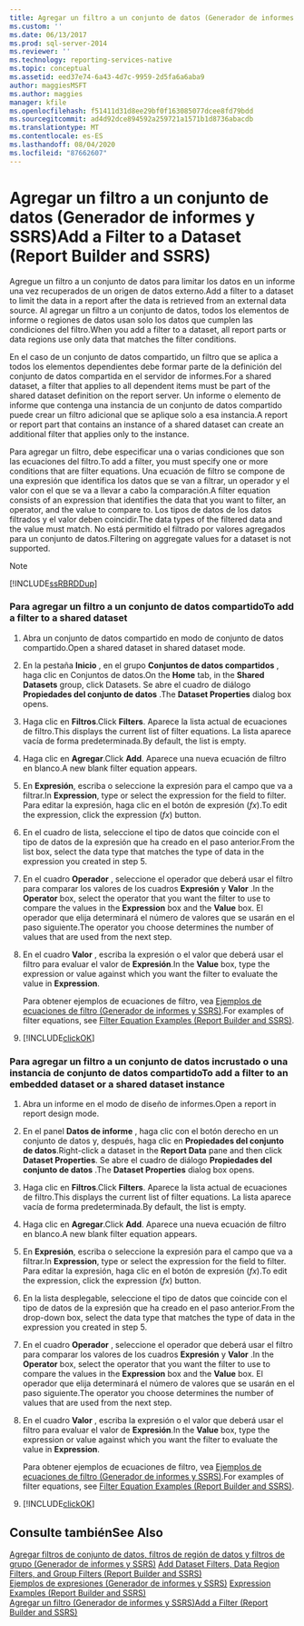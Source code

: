 ```yaml
---
title: Agregar un filtro a un conjunto de datos (Generador de informes y SSRS) | Microsoft Docs
ms.custom: ''
ms.date: 06/13/2017
ms.prod: sql-server-2014
ms.reviewer: ''
ms.technology: reporting-services-native
ms.topic: conceptual
ms.assetid: eed37e74-6a43-4d7c-9959-2d5fa6a6aba9
author: maggiesMSFT
ms.author: maggies
manager: kfile
ms.openlocfilehash: f51411d31d8ee29bf0f163085077dcee8fd79bdd
ms.sourcegitcommit: ad4d92dce894592a259721a1571b1d8736abacdb
ms.translationtype: MT
ms.contentlocale: es-ES
ms.lasthandoff: 08/04/2020
ms.locfileid: "87662607"
---
```

# <a name="add-a-filter-to-a-dataset-report-builder-and-ssrs"></a><span data-ttu-id="e5e01-102">Agregar un filtro a un conjunto de datos (Generador de informes y SSRS)</span><span class="sxs-lookup"><span data-stu-id="e5e01-102">Add a Filter to a Dataset (Report Builder and SSRS)</span></span>
  <span data-ttu-id="e5e01-103">Agregue un filtro a un conjunto de datos para limitar los datos en un informe una vez recuperados de un origen de datos externo.</span><span class="sxs-lookup"><span data-stu-id="e5e01-103">Add a filter to a dataset to limit the data in a report after the data is retrieved from an external data source.</span></span> <span data-ttu-id="e5e01-104">Al agregar un filtro a un conjunto de datos, todos los elementos de informe o regiones de datos usan solo los datos que cumplen las condiciones del filtro.</span><span class="sxs-lookup"><span data-stu-id="e5e01-104">When you add a filter to a dataset, all report parts or data regions use only data that matches the filter conditions.</span></span>  
  
 <span data-ttu-id="e5e01-105">En el caso de un conjunto de datos compartido, un filtro que se aplica a todos los elementos dependientes debe formar parte de la definición del conjunto de datos compartida en el servidor de informes.</span><span class="sxs-lookup"><span data-stu-id="e5e01-105">For a shared dataset, a filter that applies to all dependent items must be part of the shared dataset definition on the report server.</span></span> <span data-ttu-id="e5e01-106">Un informe o elemento de informe que contenga una instancia de un conjunto de datos compartido puede crear un filtro adicional que se aplique solo a esa instancia.</span><span class="sxs-lookup"><span data-stu-id="e5e01-106">A report or report part that contains an instance of a shared dataset can create an additional filter that applies only to the instance.</span></span>  
  
 <span data-ttu-id="e5e01-107">Para agregar un filtro, debe especificar una o varias condiciones que son las ecuaciones del filtro.</span><span class="sxs-lookup"><span data-stu-id="e5e01-107">To add a filter, you must specify one or more conditions that are filter equations.</span></span> <span data-ttu-id="e5e01-108">Una ecuación de filtro se compone de una expresión que identifica los datos que se van a filtrar, un operador y el valor con el que se va a llevar a cabo la comparación.</span><span class="sxs-lookup"><span data-stu-id="e5e01-108">A filter equation consists of an expression that identifies the data that you want to filter, an operator, and the value to compare to.</span></span> <span data-ttu-id="e5e01-109">Los tipos de datos de los datos filtrados y el valor deben coincidir.</span><span class="sxs-lookup"><span data-stu-id="e5e01-109">The data types of the filtered data and the value must match.</span></span> <span data-ttu-id="e5e01-110">No está permitido el filtrado por valores agregados para un conjunto de datos.</span><span class="sxs-lookup"><span data-stu-id="e5e01-110">Filtering on aggregate values for a dataset is not supported.</span></span>  
  
> [!NOTE]  
>  [!INCLUDE[ssRBRDDup](../../includes/ssrbrddup-md.md)]  
  
### <a name="to-add-a-filter-to-a-shared-dataset"></a><span data-ttu-id="e5e01-111">Para agregar un filtro a un conjunto de datos compartido</span><span class="sxs-lookup"><span data-stu-id="e5e01-111">To add a filter to a shared dataset</span></span>  
  
1.  <span data-ttu-id="e5e01-112">Abra un conjunto de datos compartido en modo de conjunto de datos compartido.</span><span class="sxs-lookup"><span data-stu-id="e5e01-112">Open a shared dataset in shared dataset mode.</span></span>  
  
2.  <span data-ttu-id="e5e01-113">En la pestaña **Inicio** , en el grupo **Conjuntos de datos compartidos** , haga clic en Conjuntos de datos.</span><span class="sxs-lookup"><span data-stu-id="e5e01-113">On the **Home** tab, in the **Shared Datasets** group, click Datasets.</span></span> <span data-ttu-id="e5e01-114">Se abre el cuadro de diálogo **Propiedades del conjunto de datos** .</span><span class="sxs-lookup"><span data-stu-id="e5e01-114">The **Dataset Properties** dialog box opens.</span></span>  
  
3.  <span data-ttu-id="e5e01-115">Haga clic en **Filtros**.</span><span class="sxs-lookup"><span data-stu-id="e5e01-115">Click **Filters**.</span></span> <span data-ttu-id="e5e01-116">Aparece la lista actual de ecuaciones de filtro.</span><span class="sxs-lookup"><span data-stu-id="e5e01-116">This displays the current list of filter equations.</span></span> <span data-ttu-id="e5e01-117">La lista aparece vacía de forma predeterminada.</span><span class="sxs-lookup"><span data-stu-id="e5e01-117">By default, the list is empty.</span></span>  
  
4.  <span data-ttu-id="e5e01-118">Haga clic en **Agregar**.</span><span class="sxs-lookup"><span data-stu-id="e5e01-118">Click **Add**.</span></span> <span data-ttu-id="e5e01-119">Aparece una nueva ecuación de filtro en blanco.</span><span class="sxs-lookup"><span data-stu-id="e5e01-119">A new blank filter equation appears.</span></span>  
  
5.  <span data-ttu-id="e5e01-120">En **Expresión**, escriba o seleccione la expresión para el campo que va a filtrar.</span><span class="sxs-lookup"><span data-stu-id="e5e01-120">In **Expression**, type or select the expression for the field to filter.</span></span> <span data-ttu-id="e5e01-121">Para editar la expresión, haga clic en el botón de expresión (*fx*).</span><span class="sxs-lookup"><span data-stu-id="e5e01-121">To edit the expression, click the expression (*fx*) button.</span></span>  
  
6.  <span data-ttu-id="e5e01-122">En el cuadro de lista, seleccione el tipo de datos que coincide con el tipo de datos de la expresión que ha creado en el paso anterior.</span><span class="sxs-lookup"><span data-stu-id="e5e01-122">From the list box, select the data type that matches the type of data in the expression you created in step 5.</span></span>  
  
7.  <span data-ttu-id="e5e01-123">En el cuadro **Operador** , seleccione el operador que deberá usar el filtro para comparar los valores de los cuadros **Expresión** y **Valor** .</span><span class="sxs-lookup"><span data-stu-id="e5e01-123">In the **Operator** box, select the operator that you want the filter to use to compare the values in the **Expression** box and the **Value** box.</span></span> <span data-ttu-id="e5e01-124">El operador que elija determinará el número de valores que se usarán en el paso siguiente.</span><span class="sxs-lookup"><span data-stu-id="e5e01-124">The operator you choose determines the number of values that are used from the next step.</span></span>  
  
8.  <span data-ttu-id="e5e01-125">En el cuadro **Valor** , escriba la expresión o el valor que deberá usar el filtro para evaluar el valor de **Expresión**.</span><span class="sxs-lookup"><span data-stu-id="e5e01-125">In the **Value** box, type the expression or value against which you want the filter to evaluate the value in **Expression**.</span></span>  
  
     <span data-ttu-id="e5e01-126">Para obtener ejemplos de ecuaciones de filtro, vea [Ejemplos de ecuaciones de filtro &#40;Generador de informes y SSRS&#41;](../report-design/filter-equation-examples-report-builder-and-ssrs.md).</span><span class="sxs-lookup"><span data-stu-id="e5e01-126">For examples of filter equations, see [Filter Equation Examples &#40;Report Builder and SSRS&#41;](../report-design/filter-equation-examples-report-builder-and-ssrs.md).</span></span>  
  
9. [!INCLUDE[clickOK](../../includes/clickok-md.md)]  
  
### <a name="to-add-a-filter-to-an-embedded-dataset-or-a-shared-dataset-instance"></a><span data-ttu-id="e5e01-127">Para agregar un filtro a un conjunto de datos incrustado o una instancia de conjunto de datos compartido</span><span class="sxs-lookup"><span data-stu-id="e5e01-127">To add a filter to an embedded dataset or a shared dataset instance</span></span>  
  
1.  <span data-ttu-id="e5e01-128">Abra un informe en el modo de diseño de informes.</span><span class="sxs-lookup"><span data-stu-id="e5e01-128">Open a report in report design mode.</span></span>  
  
2.  <span data-ttu-id="e5e01-129">En el panel **Datos de informe** , haga clic con el botón derecho en un conjunto de datos y, después, haga clic en **Propiedades del conjunto de datos**.</span><span class="sxs-lookup"><span data-stu-id="e5e01-129">Right-click a dataset in the **Report Data** pane and then click **Dataset Properties**.</span></span> <span data-ttu-id="e5e01-130">Se abre el cuadro de diálogo **Propiedades del conjunto de datos** .</span><span class="sxs-lookup"><span data-stu-id="e5e01-130">The **Dataset Properties** dialog box opens.</span></span>  
  
3.  <span data-ttu-id="e5e01-131">Haga clic en **Filtros**.</span><span class="sxs-lookup"><span data-stu-id="e5e01-131">Click **Filters**.</span></span> <span data-ttu-id="e5e01-132">Aparece la lista actual de ecuaciones de filtro.</span><span class="sxs-lookup"><span data-stu-id="e5e01-132">This displays the current list of filter equations.</span></span> <span data-ttu-id="e5e01-133">La lista aparece vacía de forma predeterminada.</span><span class="sxs-lookup"><span data-stu-id="e5e01-133">By default, the list is empty.</span></span>  
  
4.  <span data-ttu-id="e5e01-134">Haga clic en **Agregar**.</span><span class="sxs-lookup"><span data-stu-id="e5e01-134">Click **Add**.</span></span> <span data-ttu-id="e5e01-135">Aparece una nueva ecuación de filtro en blanco.</span><span class="sxs-lookup"><span data-stu-id="e5e01-135">A new blank filter equation appears.</span></span>  
  
5.  <span data-ttu-id="e5e01-136">En **Expresión**, escriba o seleccione la expresión para el campo que va a filtrar.</span><span class="sxs-lookup"><span data-stu-id="e5e01-136">In **Expression**, type or select the expression for the field to filter.</span></span> <span data-ttu-id="e5e01-137">Para editar la expresión, haga clic en el botón de expresión (*fx*).</span><span class="sxs-lookup"><span data-stu-id="e5e01-137">To edit the expression, click the expression (*fx*) button.</span></span>  
  
6.  <span data-ttu-id="e5e01-138">En la lista desplegable, seleccione el tipo de datos que coincide con el tipo de datos de la expresión que ha creado en el paso anterior.</span><span class="sxs-lookup"><span data-stu-id="e5e01-138">From the drop-down box, select the data type that matches the type of data in the expression you created in step 5.</span></span>  
  
7.  <span data-ttu-id="e5e01-139">En el cuadro **Operador** , seleccione el operador que deberá usar el filtro para comparar los valores de los cuadros **Expresión** y **Valor** .</span><span class="sxs-lookup"><span data-stu-id="e5e01-139">In the **Operator** box, select the operator that you want the filter to use to compare the values in the **Expression** box and the **Value** box.</span></span> <span data-ttu-id="e5e01-140">El operador que elija determinará el número de valores que se usarán en el paso siguiente.</span><span class="sxs-lookup"><span data-stu-id="e5e01-140">The operator you choose determines the number of values that are used from the next step.</span></span>  
  
8.  <span data-ttu-id="e5e01-141">En el cuadro **Valor** , escriba la expresión o el valor que deberá usar el filtro para evaluar el valor de **Expresión**.</span><span class="sxs-lookup"><span data-stu-id="e5e01-141">In the **Value** box, type the expression or value against which you want the filter to evaluate the value in **Expression**.</span></span>  
  
     <span data-ttu-id="e5e01-142">Para obtener ejemplos de ecuaciones de filtro, vea [Ejemplos de ecuaciones de filtro &#40;Generador de informes y SSRS&#41;](../report-design/filter-equation-examples-report-builder-and-ssrs.md).</span><span class="sxs-lookup"><span data-stu-id="e5e01-142">For examples of filter equations, see [Filter Equation Examples &#40;Report Builder and SSRS&#41;](../report-design/filter-equation-examples-report-builder-and-ssrs.md).</span></span>  
  
9. [!INCLUDE[clickOK](../../includes/clickok-md.md)]  
  
## <a name="see-also"></a><span data-ttu-id="e5e01-143">Consulte también</span><span class="sxs-lookup"><span data-stu-id="e5e01-143">See Also</span></span>  
 <span data-ttu-id="e5e01-144">[Agregar filtros de conjunto de datos, filtros de región de datos y filtros de grupo &#40;Generador de informes y SSRS&#41;](../report-design/add-dataset-filters-data-region-filters-and-group-filters.md) </span><span class="sxs-lookup"><span data-stu-id="e5e01-144">[Add Dataset Filters, Data Region Filters, and Group Filters &#40;Report Builder and SSRS&#41;](../report-design/add-dataset-filters-data-region-filters-and-group-filters.md) </span></span>  
 <span data-ttu-id="e5e01-145">[Ejemplos de expresiones &#40;Generador de informes y SSRS&#41;](../report-design/expression-examples-report-builder-and-ssrs.md) </span><span class="sxs-lookup"><span data-stu-id="e5e01-145">[Expression Examples &#40;Report Builder and SSRS&#41;](../report-design/expression-examples-report-builder-and-ssrs.md) </span></span>  
 [<span data-ttu-id="e5e01-146">Agregar un filtro &#40;Generador de informes y SSRS&#41;</span><span class="sxs-lookup"><span data-stu-id="e5e01-146">Add a Filter &#40;Report Builder and SSRS&#41;</span></span>](../report-design/add-a-filter-report-builder-and-ssrs.md)  
  
  
